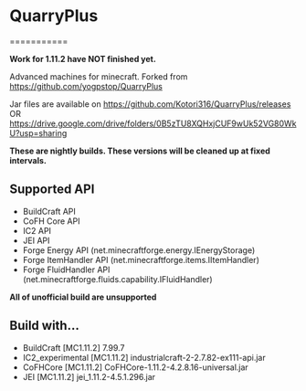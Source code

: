 # QuarryPlus
===========

**Work for 1.11.2 have NOT finished yet.**

Advanced machines for minecraft.
Forked from https://github.com/yogpstop/QuarryPlus

Jar files are available on https://github.com/Kotori316/QuarryPlus/releases OR https://drive.google.com/drive/folders/0B5zTU8XQHxjCUF9wUk52VG80WkU?usp=sharing

**These are nightly builds. These versions will be cleaned up at fixed intervals.**  

Supported API
-------------
* BuildCraft API
* CoFH Core API
* IC2 API
* JEI API
* Forge Energy API (net.minecraftforge.energy.IEnergyStorage)
* Forge ItemHandler API (net.minecraftforge.items.IItemHandler)
* Forge FluidHandler API (net.minecraftforge.fluids.capability.IFluidHandler)

**All of unofficial build are unsupported**

Build with...
-------------
* BuildCraft [MC1.11.2] 7.99.7
* IC2\_experimental [MC1.11.2] industrialcraft-2-2.7.82-ex111-api.jar
* CoFHCore [MC1.11.2] CoFHCore-1.11.2-4.2.8.16-universal.jar
* JEI [MC1.11.2] jei_1.11.2-4.5.1.296.jar
